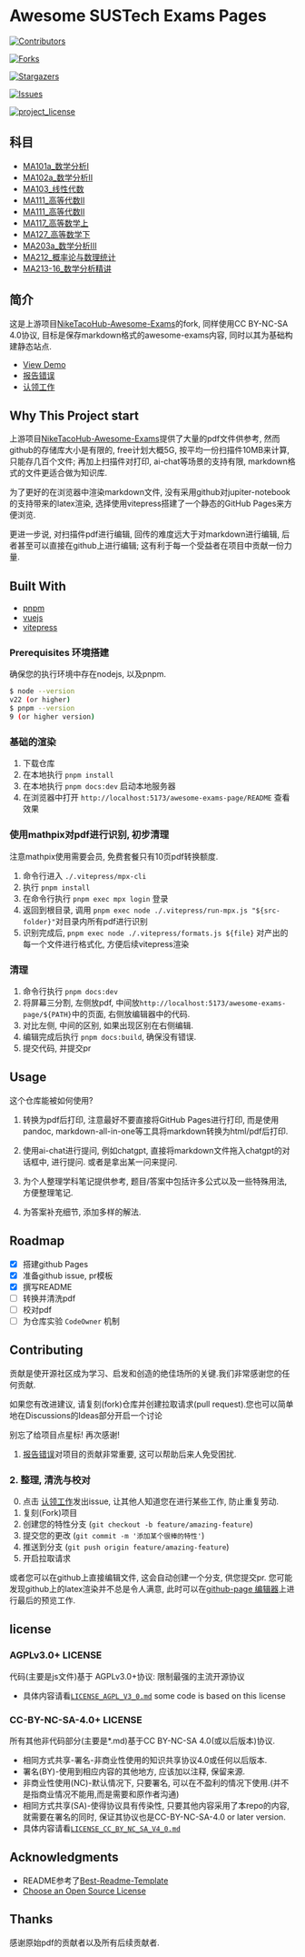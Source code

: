 # Awesome SUSTech Exams Pages

[![Contributors][contributors-shield]][contributors-url]

[![Forks][forks-shield]][forks-url]

[![Stargazers][stars-shield]][stars-url]

[![Issues][issues-shield]][issues-url]

[![project_license][license-shield]][license-url]

## 科目

+ [MA101a_数学分析I](/MA101a_数学分析I/README.md)
+ [MA102a_数学分析II](/MA102a_数学分析II/README.md)
+ [MA103_线性代数](/MA103_线性代数/README.md)
+ [MA111_高等代数II](/MA107_高等代数I/README.md)
+ [MA111_高等代数II](/MA111_高等代数II/README.md)
+ [MA117_高等数学上](/MA117_高等数学上/README.md)
+ [MA127_高等数学下](/MA127_高等数学下/README.md)
+ [MA203a_数学分析III](/MA203a_数学分析III/README.md)
+ [MA212_概率论与数理统计](/MA212_概率论与数理统计/README.md)
+ [MA213-16_数学分析精讲](/MA213-16_数学分析精讲/README.md)

## 简介

这是上游项目[NikeTacoHub-Awesome-Exams](https://github.com/NikeTacoHub/awesome-exams/)的fork, 同样使用CC BY-NC-SA 4.0协议, 目标是保存markdown格式的awesome-exams内容, 同时以其为基础构建静态站点.

+ [View Demo](https://certseeds.github.io/awesome-exams-page/)
+ [报告错误](https://github.com/Certseeds/awesome-exams-page/issues/new?template=bug_report.md)
+ [认领工作](https://github.com/Certseeds/openpgpage/issues/new?labels=claim&template=claim.md)

## Why This Project start

上游项目[NikeTacoHub-Awesome-Exams](https://github.com/NikeTacoHub/awesome-exams)提供了大量的pdf文件供参考, 然而github的存储库大小是有限的, free计划大概5G, 按平均一份扫描件10MB来计算, 只能存几百个文件; 再加上扫描件对打印, ai-chat等场景的支持有限, markdown格式的文件更适合做为知识库.

为了更好的在浏览器中渲染markdown文件, 没有采用github对jupiter-notebook的支持带来的latex渲染, 选择使用vitepress搭建了一个静态的GitHub Pages来方便浏览.

更进一步说, 对扫描件pdf进行编辑, 回传的难度远大于对markdown进行编辑, 后者甚至可以直接在github上进行编辑; 这有利于每一个受益者在项目中贡献一份力量.

## Built With

+ [pnpm](https://pnpm.io/)
+ [vuejs](https://vuejs.org)
+ [vitepress](https://vitepress.dev)

### Prerequisites 环境搭建

确保您的执行环境中存在nodejs, 以及pnpm.

``` bash
$ node --version
v22 (or higher)
$ pnpm --version
9 (or higher version)
```

### 基础的渲染

1. 下载仓库
2. 在本地执行 `pnpm install`
3. 在本地执行 `pnpm docs:dev` 启动本地服务器
4. 在浏览器中打开 `http://localhost:5173/awesome-exams-page/README` 查看效果

### 使用mathpix对pdf进行识别, 初步清理

注意mathpix使用需要会员, 免费套餐只有10页pdf转换额度.

1. 命令行进入 `./.vitepress/mpx-cli`
2. 执行 `pnpm install`
3. 在命令行执行 `pnpm exec mpx login` 登录
4. 返回到根目录, 调用 `pnpm exec node ./.vitepress/run-mpx.js "${src-folder}"`对目录内所有pdf进行识别
5. 识别完成后, `pnpm exec node ./.vitepress/formats.js ${file}` 对产出的每一个文件进行格式化, 方便后续vitepress渲染

### 清理

1. 命令行执行 `pnpm docs:dev`
2. 将屏幕三分割, 左侧放pdf, 中间放`http://localhost:5173/awesome-exams-page/${PATH}`中的页面, 右侧放编辑器中的代码.
3. 对比左侧, 中间的区别, 如果出现区别在右侧编辑.
4. 编辑完成后执行 `pnpm docs:build`, 确保没有错误.
5. 提交代码, 并提交pr

## Usage

这个仓库能被如何使用?

1. 转换为pdf后打印, 注意最好不要直接将GitHub Pages进行打印, 而是使用pandoc, markdown-all-in-one等工具将markdown转换为html/pdf后打印.

2. 使用ai-chat进行提问, 例如chatgpt, 直接将markdown文件拖入chatgpt的对话框中, 进行提问. 或者是拿出某一问来提问.

3. 为个人整理学科笔记提供参考, 题目/答案中包括许多公式以及一些特殊用法, 方便整理笔记.

4. 为答案补充细节, 添加多样的解法.

## Roadmap

+ [x] 搭建github Pages
+ [x] 准备github issue, pr模板
+ [x] 撰写README
+ [ ] 转换并清洗pdf
+ [ ] 校对pdf
+ [ ] 为仓库实验 `CodeOwner` 机制

<!-- CONTRIBUTING -->
## Contributing

贡献是使开源社区成为学习、启发和创造的绝佳场所的关键.我们非常感谢您的任何贡献.

如果您有改进建议, 请复刻(fork)仓库并创建拉取请求(pull request).您也可以简单地在Discussions的Ideas部分开启一个讨论

别忘了给项目点星标! 再次感谢!

1. [报告错误](https://github.com/Certseeds/awesome-exams-page/issues/new?template=bug_report.md)对项目的贡献非常重要, 这可以帮助后来人免受困扰.

### 2. 整理, 清洗与校对

0. 点击 [认领工作](https://github.com/Certseeds/openpgpage/issues/new?labels=claim&template=claim.md)发出issue, 让其他人知道您在进行某些工作, 防止重复劳动.
1. 复刻(Fork)项目
2. 创建您的特性分支 (`git checkout -b feature/amazing-feature`)
3. 提交您的更改 (`git commit -m '添加某个很棒的特性'`)
4. 推送到分支 (`git push origin feature/amazing-feature`)
5. 开启拉取请求

或者您可以在github上直接编辑文件, 这会自动创建一个分支, 供您提交pr. 您可能发现github上的latex渲染并不总是令人满意, 此时可以在[github-page 编辑器](https://certseeds.github.io/awesome-exams-page/editor.html)上进行最后的预览工作.

## license

### AGPLv3.0+ LICENSE

代码(主要是js文件)基于 AGPLv3.0+协议: 限制最强的主流开源协议

+ 具体内容请看[`LICENSE_AGPL_V3_0.md`](/LICENSE_AGPL_V3_0.md)
some code is based on this license

### CC-BY-NC-SA-4.0+ LICENSE

所有其他非代码部分(主要是*.md)基于CC BY-NC-SA 4.0(或以后版本)协议.

+ 相同方式共享-署名-非商业性使用的知识共享协议4.0或任何以后版本.
+ 署名(BY)-使用到相应内容的其他地方, 应该加以注释, 保留来源.
+ 非商业性使用(NC)-默认情况下, 只要署名, 可以在不盈利的情况下使用.(并不是指商业情况不能用,而是需要和原作者沟通)
+ 相同方式共享(SA)-使得协议具有传染性, 只要其他内容采用了本repo的内容, 就需要在署名的同时, 保证其协议也是CC-BY-NC-SA-4.0 or later version.
+ 具体内容请看[`LICENSE_CC_BY_NC_SA_V4_0.md`](/LICENSE_CC_BY_NC_SA_V4_0.md)

## Acknowledgments

+ README参考了[Best-Readme-Template][Best-Readme-Template]
+ [Choose an Open Source License](https://choosealicense.com)

## Thanks

感谢原始pdf的贡献者以及所有后续贡献者.

[contributors-shield]: https://img.shields.io/github/contributors/Certseeds/awesome-exams-page.svg?style=for-the-badge
[contributors-url]: https://github.com/Certseeds/awesome-exams-page/graphs/contributors
[forks-shield]: https://img.shields.io/github/forks/Certseeds/awesome-exams-page.svg?style=for-the-badge
[forks-url]: https://github.com/Certseeds/awesome-exams-page/network/members
[stars-shield]: https://img.shields.io/github/stars/Certseeds/awesome-exams-page.svg?style=for-the-badge
[stars-url]: https://github.com/Certseeds/awesome-exams-page/stargazers
[issues-shield]: https://img.shields.io/github/issues/Certseeds/awesome-exams-page.svg?style=for-the-badge
[issues-url]: https://github.com/Certseeds/awesome-exams-page/issues
[license-shield]: https://img.shields.io/github/license/Certseeds/awesome-exams-page.svg?style=for-the-badge
[license-url]: https://github.com/Certseeds/awesome-exams-page/blob/master/LICENSE.txt
[Best-Readme-Template]: https://github.com/othneildrew/Best-README-Template
